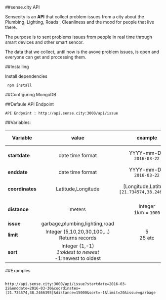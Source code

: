 ##sense.city API

Sensecity is an **API** that collect problem issues from a city about the Plumbing, Lighting, Roads , Cleanliness and the mood for people that live there.

The purpose is to sent problems issues from people in real time through smart devices and other smart sencor.

The data that we collect, until now is the avove problem issues, is open and everyone can get and processing them.

##Installing

Install dependencies
```
 npm install
```

##Configuring MongoDB



##Defaule API Endpoint

```
API Endpoint : http://api.sense.city:3000/api/issue
```


##Variables:


| Variable | value | example | default value |
| --- | :-------------: | :---: | :---: |
| **startdate** | date time format  | YYYY-mm-DD <br>```2016-03-22```| today minus 3 day |
| **enddate** | date time format |  YYYY-mm-DD <br>```2016-03-22```  | today |
| **coordinates** | Latitude,Longitude | [Longitude,Latitude]<br>```[21.734574,38.2466395]``` |  with no specific coordinates |
| **distance** | meters | Integer<br>1km = ```1000```|  with no value of a distance |
| **issue** | garbage,plumbing,lighting,road |  |  all issues |
| **limit** | Integer (5,10,20,30,100,...) <br>Returns records | 5<br>25 etc |  1000 |
| **sort** | Integer (1,-1)<br>*1:oldest to newest<br>*-1:newest to oldest  |  |  newest to oldest |
  
##Examples

```

http://api.sense.city:3000/api/issue?startdate=2016-03-22&enddate=2016-03-30&coordinates=[21.734574,38.2466395]&distance=15000&sort=-1&limit=20&issue=garbage

```
